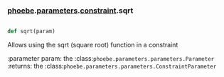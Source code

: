 ### [phoebe](phoebe.md).[parameters](phoebe.parameters.md).[constraint](phoebe.parameters.constraint.md).sqrt

```py

def sqrt(param)

```



Allows using the sqrt (square root) function in a constraint

:parameter param: the :class:`phoebe.parameters.parameters.Parameter`
:returns: the :class:`phoebe.parameters.parameters.ConstraintParameter`

